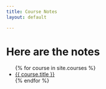 ```yaml
---
title: Course Notes
layout: default

---
```


<h1>Here are the notes</h1>
<ul>
{% for course in site.courses %}
    <li><a href="{{ site.baseurl }}{{ course.url }}">{{ course.title }}</a></li>
{% endfor %}
</ul>